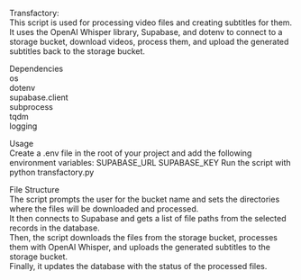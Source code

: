 Transfactory:<br />
This script is used for processing video files and creating subtitles for them. It uses the OpenAI Whisper library, Supabase, and dotenv to connect to a storage bucket, download videos, process them, and upload the generated subtitles back to the storage bucket.<br />

Dependencies<br />
os<br />
dotenv<br />
supabase.client<br />
subprocess<br />
tqdm<br />
logging<br />

Usage<br />
Create a .env file in the root of your project and add the following environment variables:
SUPABASE_URL
SUPABASE_KEY
Run the script with python transfactory.py

File Structure<br />
The script prompts the user for the bucket name and sets the directories where the files will be downloaded and processed.<br />
It then connects to Supabase and gets a list of file paths from the selected records in the database.<br />
Then, the script downloads the files from the storage bucket, processes them with OpenAI Whisper, and uploads the generated subtitles to the storage bucket.<br />
Finally, it updates the database with the status of the processed files.<br />
